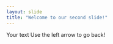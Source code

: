 ```yaml
---
layout: slide 
title: "Welcome to our second slide!" 
---
```


Your text
Use the left arrow to go back!

